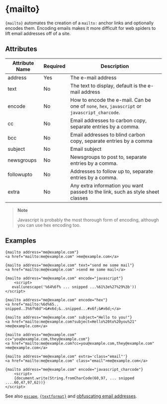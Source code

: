 # {mailto}

`{mailto}` automates the creation of a `mailto:` anchor links and
optionally encodes them. Encoding emails makes it more difficult for web
spiders to lift email addresses off of a site.

## Attributes

| Attribute Name | Required | Description                                                                                   |
|----------------|----------|-----------------------------------------------------------------------------------------------|
| address        | Yes      | The e-mail address                                                                            |
| text           | No       | The text to display, default is the e-mail address                                            |
| encode         | No       | How to encode the e-mail. Can be one of `none`, `hex`, `javascript` or `javascript_charcode`. |
| cc             | No       | Email addresses to carbon copy, separate entries by a comma.                                  |
| bcc            | No       | Email addresses to blind carbon copy, separate entries by a comma                             |
| subject        | No       | Email subject                                                                                 |
| newsgroups     | No       | Newsgroups to post to, separate entries by a comma.                                           |
| followupto     | No       | Addresses to follow up to, separate entries by a comma.                                       |
| extra          | No       | Any extra information you want passed to the link, such as style sheet classes                |

> **Note**
>
> Javascript is probably the most thorough form of encoding, although
> you can use hex encoding too.


## Examples

```smarty
{mailto address="me@example.com"}
<a href="mailto:me@example.com" >me@example.com</a>

{mailto address="me@example.com" text="send me some mail"}
<a href="mailto:me@example.com" >send me some mail</a>

{mailto address="me@example.com" encode="javascript"}
    <script>
   eval(unescape('%64%6f% ... snipped ...%61%3e%27%29%3b'))
</script>

{mailto address="me@example.com" encode="hex"}
<a href="mailto:%6d%65.. snipped..3%6f%6d">&#x6d;&..snipped...#x6f;&#x6d;</a>

{mailto address="me@example.com" subject="Hello to you!"}
<a href="mailto:me@example.com?subject=Hello%20to%20you%21" >me@example.com</a>

{mailto address="me@example.com" cc="you@example.com,they@example.com"}
<a href="mailto:me@example.com?cc=you@example.com,they@example.com" >me@example.com</a>

{mailto address="me@example.com" extra='class="email"'}
<a href="mailto:me@example.com" class="email">me@example.com</a>

{mailto address="me@example.com" encode="javascript_charcode"}
    <script>
    {document.write(String.fromCharCode(60,97, ... snipped ....60,47,97,62))}
</script>
```

See also [`escape`](../language-modifiers/language-modifier-escape.md),
[`{textformat}`](../language-custom-functions/language-function-textformat.md) and [obfuscating email
addresses](../../appendixes/tips.md#obfuscating-e-mail-addresses).
